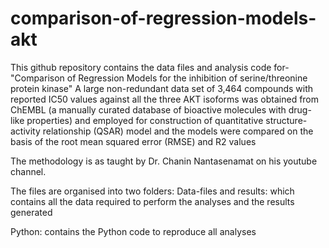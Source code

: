# comparison-of-regression-models-akt

This github repository contains the data files and analysis code for- 
"Comparison of Regression Models for the inhibition of serine/threonine protein kinase"
A large non-redundant data set of 3,464 compounds with reported IC50 values against all the three AKT isoforms was obtained from ChEMBL (a manually curated database of bioactive molecules with drug-like properties) and employed for construction of quantitative structure-activity relationship (QSAR) model and the models were compared on the basis of the root mean squared error (RMSE) and R2 values


The methodology is as taught by Dr. Chanin Nantasenamat on his youtube channel.

The files are organised into two folders:
Data-files and results: which contains all the data required to perform the analyses and the results generated

Python: contains the Python code to reproduce all analyses

  